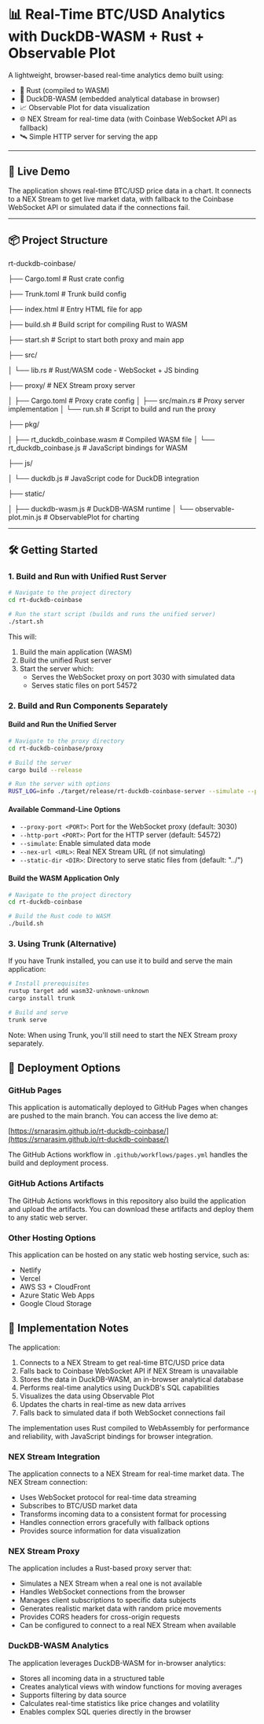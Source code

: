 # 📊 Real-Time BTC/USD Analytics with DuckDB-WASM + Rust + Observable Plot

A lightweight, browser-based real-time analytics demo built using:

- 🦀 Rust (compiled to WASM)
- 🧩 DuckDB-WASM (embedded analytical database in browser)
- 📈 Observable Plot for data visualization
- 🌐 NEX Stream for real-time data (with Coinbase WebSocket API as fallback)
- 🛰️ Simple HTTP server for serving the app

---

## 🚀 Live Demo

The application shows real-time BTC/USD price data in a chart. It connects to a NEX Stream to get live market data, with fallback to the Coinbase WebSocket API or simulated data if the connections fail.

---

## 📦 Project Structure

rt-duckdb-coinbase/

├── Cargo.toml # Rust crate config

├── Trunk.toml # Trunk build config

├── index.html # Entry HTML file for app

├── build.sh # Build script for compiling Rust to WASM

├── start.sh # Script to start both proxy and main app

├── src/

│ └── lib.rs # Rust/WASM code - WebSocket + JS binding

├── proxy/ # NEX Stream proxy server

│ ├── Cargo.toml # Proxy crate config
│ ├── src/main.rs # Proxy server implementation
│ └── run.sh # Script to build and run the proxy

├── pkg/

│ ├── rt_duckdb_coinbase.wasm # Compiled WASM file
│ └── rt_duckdb_coinbase.js # JavaScript bindings for WASM

├── js/

│ └── duckdb.js # JavaScript code for DuckDB integration

├── static/

│ ├── duckdb-wasm.js # DuckDB-WASM runtime
│ └── observable-plot.min.js # ObservablePlot for charting

---

## 🛠️ Getting Started

### 1. Build and Run with Unified Rust Server

```bash
# Navigate to the project directory
cd rt-duckdb-coinbase

# Run the start script (builds and runs the unified server)
./start.sh
```

This will:
1. Build the main application (WASM)
2. Build the unified Rust server
3. Start the server which:
   - Serves the WebSocket proxy on port 3030 with simulated data
   - Serves static files on port 54572

### 2. Build and Run Components Separately

#### Build and Run the Unified Server

```bash
# Navigate to the proxy directory
cd rt-duckdb-coinbase/proxy

# Build the server
cargo build --release

# Run the server with options
RUST_LOG=info ./target/release/rt-duckdb-coinbase-server --simulate --proxy-port 3030 --http-port 54572 --static-dir ".."
```

#### Available Command-Line Options

- `--proxy-port <PORT>`: Port for the WebSocket proxy (default: 3030)
- `--http-port <PORT>`: Port for the HTTP server (default: 54572)
- `--simulate`: Enable simulated data mode
- `--nex-url <URL>`: Real NEX Stream URL (if not simulating)
- `--static-dir <DIR>`: Directory to serve static files from (default: "../")

#### Build the WASM Application Only

```bash
# Navigate to the project directory
cd rt-duckdb-coinbase

# Build the Rust code to WASM
./build.sh
```

### 3. Using Trunk (Alternative)

If you have Trunk installed, you can use it to build and serve the main application:

```bash
# Install prerequisites
rustup target add wasm32-unknown-unknown
cargo install trunk

# Build and serve
trunk serve
```

Note: When using Trunk, you'll still need to start the NEX Stream proxy separately.

## 🚀 Deployment Options

### GitHub Pages

This application is automatically deployed to GitHub Pages when changes are pushed to the main branch. You can access the live demo at:

[https://srnarasim.github.io/rt-duckdb-coinbase/](https://srnarasim.github.io/rt-duckdb-coinbase/)

The GitHub Actions workflow in `.github/workflows/pages.yml` handles the build and deployment process.

### GitHub Actions Artifacts

The GitHub Actions workflows in this repository also build the application and upload the artifacts. You can download these artifacts and deploy them to any static web server.

### Other Hosting Options

This application can be hosted on any static web hosting service, such as:

- Netlify
- Vercel
- AWS S3 + CloudFront
- Azure Static Web Apps
- Google Cloud Storage

## 📝 Implementation Notes

The application:

1. Connects to a NEX Stream to get real-time BTC/USD price data
2. Falls back to Coinbase WebSocket API if NEX Stream is unavailable
3. Stores the data in DuckDB-WASM, an in-browser analytical database
4. Performs real-time analytics using DuckDB's SQL capabilities
5. Visualizes the data using Observable Plot
6. Updates the charts in real-time as new data arrives
7. Falls back to simulated data if both WebSocket connections fail

The implementation uses Rust compiled to WebAssembly for performance and reliability, with JavaScript bindings for browser integration.

### NEX Stream Integration

The application connects to a NEX Stream for real-time market data. The NEX Stream connection:

- Uses WebSocket protocol for real-time data streaming
- Subscribes to BTC/USD market data
- Transforms incoming data to a consistent format for processing
- Handles connection errors gracefully with fallback options
- Provides source information for data visualization

### NEX Stream Proxy

The application includes a Rust-based proxy server that:

- Simulates a NEX Stream when a real one is not available
- Handles WebSocket connections from the browser
- Manages client subscriptions to specific data subjects
- Generates realistic market data with random price movements
- Provides CORS headers for cross-origin requests
- Can be configured to connect to a real NEX Stream when available

### DuckDB-WASM Analytics

The application leverages DuckDB-WASM for in-browser analytics:

- Stores all incoming data in a structured table
- Creates analytical views with window functions for moving averages
- Supports filtering by data source
- Calculates real-time statistics like price changes and volatility
- Enables complex SQL queries directly in the browser
